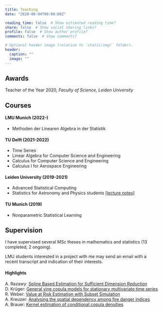 ```yaml
---
title: Teaching
date: "2020-08-04T00:00:00Z"

reading_time: false  # Show estimated reading time?
share: false  # Show social sharing links?
profile: false  # Show author profile?
comments: false  # Show comments?

# Optional header image (relative to `static/img/` folder).
header:
  caption: ""
  image: ""
---
```


## Awards

<!-- [Teacher of the Year 2020](https://www.universiteitleiden.nl/science-talents-and-discoveries/teacher-of-the-year-award/thomas-nagler),  -->
Teacher of the Year 2020, *Faculty of Science, Leiden University*

## Courses

#### LMU Munich (2022-)

- Methoden der Linearen Algebra in der Statistik

#### TU Delft (2021-2022)

- Time Series   
- Linear Algebra for Computer Science and Engineering   
- Calculus for Computer Science and Engineering   
- Calculus I for Aerospace Engineering   


#### Leiden University (2019-2021)

- Advanced Statistical Computing    
- Statistics for Astronomy and Physics students [[lecture notes]](../stan-2020.pdf)   

#### TU Munich (2019)

- Nonparametric Statistical Learning  
<!-- - TA for several courses and seminars -->

## Supervision

I have supervised several MSc theses in mathematics and statistics (13 completed, 2 ongoing). 

LMU students interested in a project with me may send an email with a recent transcript and indication of their interests.

#### Highlights

A. Razawy: [Spline Based Estimation for Sufficient Dimension Reduction](../razawy-suffdr.pdf)    
D. Krüger:  [General vine copula models for stationary multivariate time series](https://mediatum.ub.tum.de/node?id=1554813)   
R. Weber: [Value at Risk Estimation with Subset Simulation](http://mediatum.ub.tum.de/node?id=1467381)    
A. Kreuzer:  [Analysing the spatial dependency among fire danger indices](https://mediatum.ub.tum.de/node?id=1338821)  
A. Brauer:  [Kernel estimation of conditional copula densities](https://mediatum.ub.tum.de/doc/1342845/1342845.pdf)  
